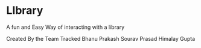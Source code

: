 # LIbrary

A fun and Easy Way of interacting with a library

Created By the Team Tracked 
Bhanu Prakash
Sourav Prasad
Himalay Gupta
